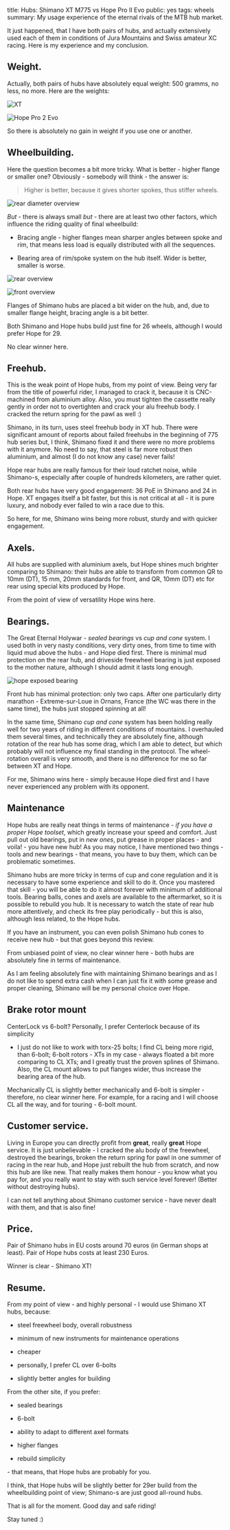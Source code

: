 title: Hubs: Shimano XT M775 vs Hope Pro II Evo
public: yes
tags: wheels
summary: My usage experience of the eternal rivals of the MTB hub market.

It just happened, that I have both pairs of hubs, and actually extensively used
each of them in conditions of Jura Mountains and Swiss amateur XC racing. Here
is my experience and my conclusion.

## Weight.

Actually, both pairs of hubs have absolutely equal weight: 500 gramms, no less,
no more. Here are the weights:

![XT](https://lh6.googleusercontent.com/-XkP4g7gsBUg/UjhZQZOtirI/AAAAAAAABsQ/XQURahmSzKA/w411-h488-no/IMG_0506.JPG)

![Hope Pro 2 Evo](https://lh6.googleusercontent.com/-4XGten6yY14/UjhZQQp6eHI/AAAAAAAABsg/6q49csE7F5Y/w412-h488-no/IMG_0505.JPG)

So there is absolutely no gain in weight if you use one or another.

## Wheelbuilding.

Here the question becomes a bit more tricky. What is better - higher flange or
smaller one? Obviously - somebody will think - the answer is:

> Higher is better, because it gives shorter spokes, thus stiffer wheels.

![rear diameter overview](https://lh5.googleusercontent.com/-glxYLHAKORw/UjmtE7PLftI/AAAAAAAABw0/gD87z89Q0pg/w640-h480-no/IMG_0534.JPG)

*But* - there is always small *but* - there are at least two other factors,
which influence the riding quality of final wheelbuild:
 
- Bracing angle - higher flanges mean sharper angles between spoke and rim, that
  means less load is equally distributed with all the sequences.

- Bearing area of rim/spoke system on the hub itself. Wider is better, smaller
  is worse.

![rear overview](https://lh4.googleusercontent.com/omNBYdS2UAAeU411SgMkKSBlDUBlrm0hFqaES_W2wL0=w595-h480-no)

![front overview](https://lh5.googleusercontent.com/zdSCm5O3OH9TNR2HZudzHIJAnomIVZvjQpaottpUW4g=w477-h468-no)

Flanges of Shimano hubs are placed a bit wider on the hub, and, due to smaller flange
height, bracing angle is a bit better.

Both Shimano and Hope hubs build just fine for 26 wheels, although I would
prefer Hope for 29.

No clear winner here.

## Freehub.

This is the weak point of Hope hubs, from my point of view. Being very far
from the title of powerful rider, I managed to crack it, because it is
CNC-machined from aluminium alloy. Also, you must tighten the cassette really
gently in order not to overtighten and crack your alu freehub body. I
cracked the return spring for the pawl as well :) 

Shimano, in its turn, uses steel freehub body in XT hub. There were significant
amount of reports about failed freehubs in the beginning of 775 hub series
but, I think, Shimano fixed it and there were no more problems with
it anymore. No need to say, that steel is far more robust
then aluminium, and almost (I do not know any case) never fails!

Hope rear hubs are really famous for their loud ratchet noise,
while Shimano-s, especially after couple of hundreds kilometers, are rather
quiet.

Both rear hubs have very good engagement: 36 PoE in Shimano and 24
in Hope. XT engages itself a bit faster, but this is not critical at all - it is 
pure luxury, and nobody ever failed to win a race due to this.

So here, for me, Shimano wins being more robust, sturdy and with quicker
engagement.

## Axels.

All hubs are supplied with aluminium axels, but Hope shines much brighter
comparing to Shimano: their hubs are able to transform from common QR to 10mm
(DT), 15 mm, 20mm standards for front, and QR, 10mm (DT) etc for rear using
special kits produced by Hope.

From the point of view of versatility Hope wins here.

## Bearings.

The Great Eternal Holywar - *sealed bearings* vs *cup and cone* system.
I used both in very nasty conditions, very dirty ones, from time to time
with liquid mud above the hubs - and Hope died first. There is minimal mud
protection on the rear hub, and driveside freewheel bearing is just exposed to
the mother nature, although I should admit it lasts long enough.

![hope exposed bearing](https://lh4.googleusercontent.com/-wcNyAZWk5yM/Ujmp2XGETAI/AAAAAAAABu8/1oKm5iwHMEU/w640-h480-no/IMG_0526.JPG)

Front hub
has minimal protection: only two caps. After one particularly dirty marathon -
Extreme-sur-Loue in Ornans, France (the WC was there in the same time), the hubs
just stopped spinning at all!

In the same time, Shimano *cup and cone* system has been holding really well
for two years of riding in different conditions of mountains. I overhauled them
several times, and technically they are absolutely fine, although rotation of
the rear hub has some drag, which I am able to detect, but which probably will
not influence my final standing in the protocol. The wheel-rotation overall is
very smooth, and there is no difference for me so far between XT and Hope.

For me, Shimano wins here - simply because Hope died first and I have never
experienced any problem with its opponent.

## Maintenance

Hope hubs are really neat things in terms of maintenance - *if you have a
proper Hope toolset*, which greatly increase your speed and comfort. Just pull out old
bearings, put in *new ones*, put grease in proper places - and voila! - you have 
new hub! As you may notice, I have mentioned two things - tools and new bearings -
that means, you have to buy them, which can be problematic sometimes.

Shimano hubs are more tricky in terms of cup and cone regulation and it is
necessary to have some experience and skill to do it. Once you mastered that
skill - you will be able to do it almost forever with minimum of additional
tools. Bearing balls, cones and axels are available to the aftermarket, so it
is possible to rebuild you hub. It is necessary to watch the state of rear hub
more attentively, and check its free play periodically - but this is also,
although less related, to the Hope hubs.

If you have an instrument, you can even polish Shimano hub cones to receive new hub -
but that goes beyond this review.

From unbiased point of view, no clear winner here - both hubs are absolutely fine in
terms of maintenance.

As I am feeling absolutely fine with maintaining Shimano bearings and as
I do not like to spend extra cash when I can just fix it with some grease and
proper cleaning, Shimano will be my personal choice over Hope.

## Brake rotor mount

CenterLock vs 6-bolt? Personally, I prefer Centerlock because of its simplicity
- I just do not like to work with torx-25 bolts; I find CL being more rigid, than
6-bolt; 6-bolt rotors - XTs in my case - always floated a bit more comparing to
CL XTs; and I greatly trust the proven splines of Shimano. Also, the CL mount
allows to put flanges wider, thus increase the bearing area of the hub.

Mechanically CL is slightly better mechanically and 6-bolt is simpler -
therefore, no clear winner here. For example, for a racing and I will choose
CL all the way, and for touring - 6-bolt mount.

## Customer service.

Living in Europe you can directly profit from __great__, really __great__ Hope
service. It is just unbelievable - I cracked the alu body of the freewheel,
destroyed the bearings, broken the return spring for pawl in one summer of
racing in the rear hub, and Hope just rebuilt the hub from scratch, and now this
hub are like new. That really makes them honour - you know what you pay for, and
you really want to stay with such service level forever! (Better without
destroying hubs).

I can not tell anything about Shimano customer service - have never dealt with 
them, and that is also fine!

## Price.

Pair of Shimano hubs in EU costs around 70 euros (in German shops at least).
Pair of Hope hubs costs at least 230 Euros.

Winner is clear - Shimano XT!

## Resume.

From my point of view - and highly personal - I would use Shimano XT hubs,
because:

- steel freewheel body, overall robustness

- minimum of new instruments for maintenance operations

- cheaper

- personally, I prefer CL over 6-bolts

- slightly better angles for building

From the other site, if you prefer:

- sealed bearings

- 6-bolt

- ability to adapt to different axel formats

- higher flanges

- rebuild simplicity

\- that means, that Hope hubs are probably for you.

I think, that Hope hubs will be slightly better for 29er build from the
wheelbuilding point of view; Shimano-s are just good all-round hubs.

That is all for the moment. Good day and safe riding!

Stay tuned :)

